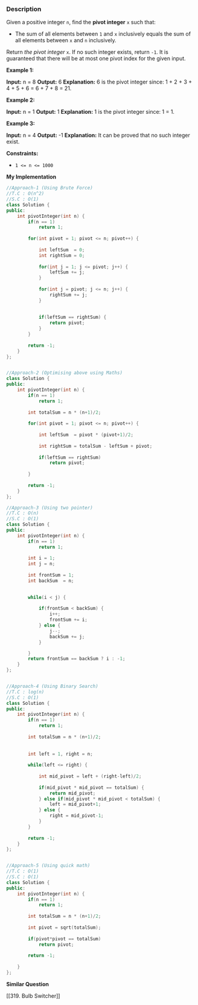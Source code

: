 ### Description

Given a positive integer `n`, find the **pivot integer** `x` such that:

- The sum of all elements between `1` and `x` inclusively equals the sum of all elements between `x` and `n` inclusively.

Return _the pivot integer_ `x`. If no such integer exists, return `-1`. It is guaranteed that there will be at most one pivot index for the given input.

**Example 1:**

**Input:** n = 8
**Output:** 6
**Explanation:** 6 is the pivot integer since: 1 + 2 + 3 + 4 + 5 + 6 = 6 + 7 + 8 = 21.

**Example 2:**

**Input:** n = 1
**Output:** 1
**Explanation:** 1 is the pivot integer since: 1 = 1.

**Example 3:**

**Input:** n = 4
**Output:** -1
**Explanation:** It can be proved that no such integer exist.

**Constraints:**

- `1 <= n <= 1000`

**My Implementation**

```cpp
//Approach-1 (Using Brute Force)
//T.C : O(n^2)
//S.C : O(1)
class Solution {
public:
    int pivotInteger(int n) {
        if(n == 1)
            return 1;
        
        for(int pivot = 1; pivot <= n; pivot++) {
            
            int leftSum  = 0;
            int rightSum = 0;
            
            for(int j = 1; j <= pivot; j++) {
                leftSum += j;
            }
            
            for(int j = pivot; j <= n; j++) {
                rightSum += j;
            }
            
            
            if(leftSum == rightSum) {
                return pivot;
            } 
        }
        
        return -1;
    }
};


//Approach-2 (Optimising above using Maths)
class Solution {
public:
    int pivotInteger(int n) {
        if(n == 1)
            return 1;
        
        int totalSum = n * (n+1)/2;
        
        for(int pivot = 1; pivot <= n; pivot++) {
            
            int leftSum  = pivot * (pivot+1)/2;
            
            int rightSum = totalSum - leftSum + pivot;
            
            if(leftSum == rightSum)
                return pivot;
            
        }
        
        return -1;
    }
};

//Approach-3 (Using two pointer)
//T.C : O(n)
//S.C : O(1)
class Solution {
public:
    int pivotInteger(int n) {
        if(n == 1)
            return 1;
        
        int i = 1;
        int j = n;
        
        int frontSum = 1;
        int backSum  = n;

        
        while(i < j) {
            
            if(frontSum < backSum) {
                i++;
                frontSum += i;
            } else {
                j--;
                backSum += j;
            }

        }
        return frontSum == backSum ? i : -1;
    }
};


//Approach-4 (Using Binary Search)
//T.C : log(n)
//S.C : O(1)
class Solution {
public:
    int pivotInteger(int n) {
        if(n == 1)
            return 1;
        
        int totalSum = n * (n+1)/2;
        
        
        int left = 1, right = n;
        
        while(left <= right) {
            
            int mid_pivot = left + (right-left)/2;
            
            if(mid_pivot * mid_pivot == totalSum) {
                return mid_pivot;
            } else if(mid_pivot * mid_pivot < totalSum) {
                left = mid_pivot+1;
            } else {
                right = mid_pivot-1;
            } 
        }
        
        return -1;
    }
};


//Approach-5 (Using quick math)
//T.C : O(1)
//S.C : O(1)
class Solution {
public:
    int pivotInteger(int n) {
        if(n == 1)
            return 1;
        
        int totalSum = n * (n+1)/2;
        
        int pivot = sqrt(totalSum);
        
        if(pivot*pivot == totalSum)
            return pivot;
        
        return -1;
        
    }
};
```

**Similar Question**

[[319. Bulb Switcher]]

